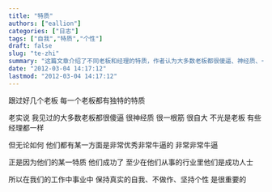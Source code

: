 ```yaml
---
title: "特质"
authors: ["eallion"]
categories: ["日志"]
tags: ["自我","特质","个性"]
draft: false
slug: "te-zhi"
summary: "这篇文章介绍了不同老板和经理的特质，作者认为大多数老板都很傻逼、神经质、一根筋和自大，但他们在某个方面都非常优秀，这使得他们在自己的行业中取得了成功。因此，在工作和事业中，保持真实的自我，不做作，坚持个性是非常重要的。"
date: "2012-03-04 14:17:12"
lastmod: "2012-03-04 14:17:12"
---
```


跟过好几个老板
每一个老板都有独特的特质

老实说
我见过的大多数老板都很傻逼
很神经质
很一根筋
很自大
不光是老板
有些经理都一样

但无论如何
他们都有某一方面是非常优秀非常牛逼的
非常非常牛逼

正是因为他们的某一特质
他们成功了
至少在他们从事的行业里他们是成功人士

所以在我们的工作中事业中
保持真实的自我、不做作、坚持个性
是很重要的
